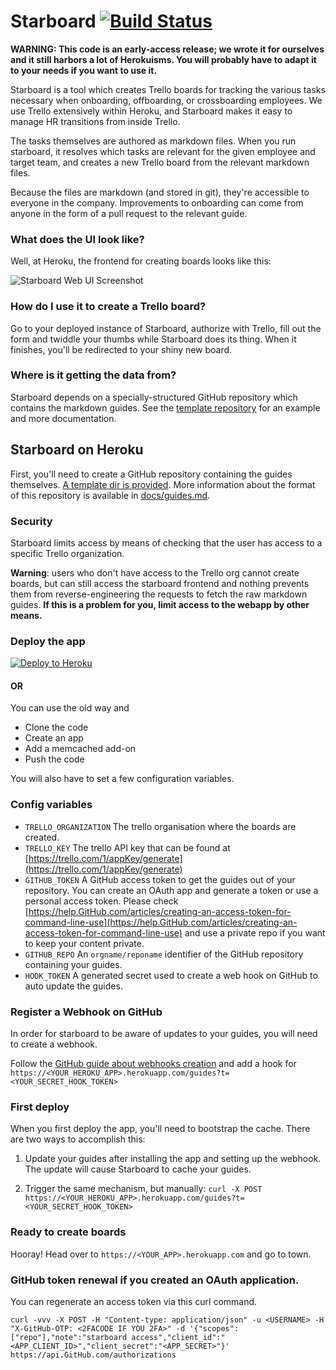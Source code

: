 # Starboard [![Build Status](https://travis-ci.org/heroku/starboard.svg)](https://travis-ci.org/heroku/starboard)

**WARNING: This code is an early-access release; we wrote it for ourselves and it still harbors a lot of Herokuisms. You will probably have to adapt it to your needs if you want to use it.**

Starboard is a tool which creates Trello boards for tracking the various tasks necessary when onboarding, offboarding, or crossboarding employees. We use Trello extensively within Heroku, and Starboard makes it easy to manage HR transitions from inside Trello.

The tasks themselves are authored as markdown files. When you run starboard, it resolves which tasks are relevant for the given employee and target team, and creates a new Trello board from the relevant markdown files.

Because the files are markdown (and stored in git), they're accessible to everyone in the company. Improvements to onboarding can come from anyone in the form of a pull request to the relevant guide.

### What does the UI look like?

Well, at Heroku, the frontend for creating boards looks like this:

![Starboard Web UI Screenshot](http://f.cl.ly/items/0V1p3d0u2K0k0j1y3B3X/Screen%20Shot%202014-08-14%20at%2011.46.07.png)

### How do I use it to create a Trello board?

Go to your deployed instance of Starboard, authorize with Trello, fill out the form and twiddle your thumbs while Starboard does its thing. When it finishes, you'll be redirected to your shiny new board.

### Where is it getting the data from?

Starboard depends on a specially-structured GitHub repository which contains the markdown guides. See the [template repository][1] for an example and more documentation.

## Starboard on Heroku

First, you'll need to create a GitHub repository containing the guides themselves. [A template dir is provided][1]. More information about the format of this repository is available in [docs/guides.md][3].

### Security

Starboard limits access by means of checking that the user has access to a specific Trello organization.

**Warning**: users who don't have access to the Trello org cannot create boards, but can still access the starboard frontend and nothing prevents them from reverse-engineering the requests to fetch the raw markdown guides. **If this is a problem for you, limit access to the webapp by other means.**

### Deploy the app

[![Deploy to Heroku](https://www.herokucdn.com/deploy/button.png)](https://heroku.com/deploy)

#### OR

You can use the old way and
- Clone the code
- Create an app
- Add a memcached add-on
- Push the code

You will also have to set a few configuration variables.

### Config variables

- `TRELLO_ORGANIZATION` The trello organisation where the boards are created.
- `TRELLO_KEY` The trello API key that can be found at [https://trello.com/1/appKey/generate](https://trello.com/1/appKey/generate)
- `GITHUB_TOKEN` A GitHub access token to get the guides out of your repository. You can create an OAuth app and generate a token or use a personal access token. Please check [https://help.GitHub.com/articles/creating-an-access-token-for-command-line-use](https://help.GitHub.com/articles/creating-an-access-token-for-command-line-use) and use a private repo if you want to keep your content private.
- `GITHUB_REPO` An `orgname/reponame` identifier of the GitHub repository containing your guides.
- `HOOK_TOKEN` A generated secret used to create a web hook on GitHub to auto update the guides.

### Register a Webhook on GitHub

In order for starboard to be aware of updates to your guides, you will need to create a webhook.

Follow the [GitHub guide about webhooks creation][2] and add a hook for `https://<YOUR_HEROKU_APP>.herokuapp.com/guides?t=<YOUR_SECRET_HOOK_TOKEN>`

### First deploy

When you first deploy the app, you'll need to bootstrap the cache. There are two ways to accomplish this:

1. Update your guides after installing the app and setting up the webhook. The update will cause Starboard to cache your guides.

2. Trigger the same mechanism, but manually: `curl -X POST https://<YOUR_HEROKU_APP>.herokuapp.com/guides?t=<YOUR_SECRET_HOOK_TOKEN>`

### Ready to create boards

Hooray! Head over to `https://<YOUR_APP>.herokuapp.com` and go to town.

### GitHub token renewal if you created an OAuth application.

You can regenerate an access token via this curl command.

```
curl -vvv -X POST -H "Content-type: application/json" -u <USERNAME> -H "X-GitHub-OTP: <2FACODE IF YOU 2FA>" -d '{"scopes":["repo"],"note":"starboard access","client_id":"<APP_CLIENT_ID>","client_secret":"<APP_SECRET>"}' https://api.GitHub.com/authorizations
```

[1]: https://GitHub.com/heroku/starboard-docs-template
[2]: https://developer.GitHub.com/webhooks/creating/
[3]: docs/guides.md
